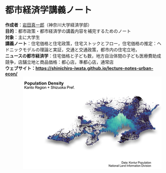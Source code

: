 # 都市経済学講義ノート
<b>作成者</b>：<a href="https://shinichiro-iwata.github.io/">岩田真一郎</a>（神奈川大学経済学部）
<br><b>目的</b>：都市政策・都市経済学の講義内容を補完するためのノート
<br><b>対象</b>：主に大学生
<br><b>講義ノート</b>：住宅価格と住宅政策，住宅ストックとフロー，住宅価格の推定：ヘドニックモデルの理論と実証，交通と交通政策，都市内の住宅立地，
<br><b>ニュースの都市経済学</b>：住宅価格と子ども数，地方自治体間の子ども医療費助成競争，店舗立地と商品価格：都心店，準都心店，通常店
<br><b>ウェブサイト<b>：https://shinichiro-iwata.github.io/lecture-notes-urban-econ/
<br><img src="kanto-shizuoka-pop.png" align="right">

